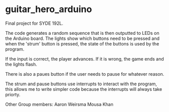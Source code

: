 guitar_hero_arduino
===================
Final project for SYDE 192L.  

The code generates a random sequence that is then outputted to LEDs on the Arduino board.  The lights show which buttons need to be pressed and when the 'strum' button is pressed, the state of the buttons is used by the program.

If the input is correct, the player advances.  If it is wrong, the game ends and the lights flash.

There is also a paues button if the user needs to pause for whatever reason.

The strum and pause buttons use interrupts to interact with the program, this allows me to write simpler code because the interrupts will always take priorty.

Other Group members:
Aaron Weirsma
Mousa Khan
